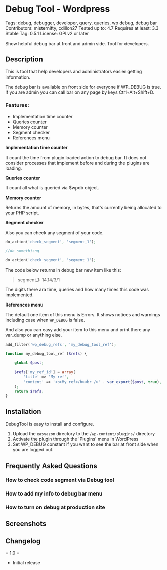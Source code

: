 # Debug Tool - Wordpress

Tags: debug, debugger, developer, query, queries, wp debug, debug bar
Contributors: misternifty, cdillon27
Tested up to: 4.7
Requires at least: 3.3
Stable Tag: 0.5.1
License: GPLv2 or later


Show helpful debug bar at front and admin side. Tool for developers.

## Description

This is tool that help developers and administrators easier getting information.

The debug bar is available on front side for everyone if WP_DEBUG is true. 
If you are admin you can call bar on any page by keys Ctrl+Alt+Shift+D.

  
### Features:
* Implementation time counter
* Queries counter
* Memory counter
* Segment checker
* References menu 


**Implementation time counter**

It count the time from plugin loaded action to debug bar. 
It does not consider processes that implement before and during the plugins are loading.
  
**Queries counter**

It count all what is queried via $wpdb object.

**Memory counter**

Returns the amount of memory, in bytes, that's currently being allocated to your PHP script.

**Segment checker**

Also you can check any segment of your code. 

```php
do_action('check_segment', 'segment_1');

//do somethisng

do_action('check_segment', 'segment_1');
```
The code below returns in debug bar new item like this:

> segment_1: 14.14/3/1

The digits there ara time, queries and how many times this code was implemented.

**References menu**

The default one item of this menu is Errors. It shows notices and warnings including case when `WP_DEBUG` is false.

And also you can easy add your item to this menu and print there any var_dump or anything else. 
 
```php
add_filter('wp_debug_refs', 'my_debug_tool_ref');

function my_debug_tool_ref ($refs) {
    
    global $post;
    
    $refs['my_ref_id'] = array(
        'title' => 'My ref',
        'content' => '<b>My ref</b><br />' . var_export($post, true),
    );
    return $refs;
}

```




## Installation

DebugTool is easy to install and configure.

1. Upload the `easyazon` directory to the `/wp-content/plugins/` directory
2. Activate the plugin through the 'Plugins' menu in WordPress
3. Set WP_DEBUG constant if you want to see the bar at front side when you are logged out.


## Frequently Asked Questions

### How to check code segment via Debug tool

### How to add my info to debug bar menu

### How to turn on debug at production site


## Screenshots

## Changelog

= 1.0 =

* Initial release
